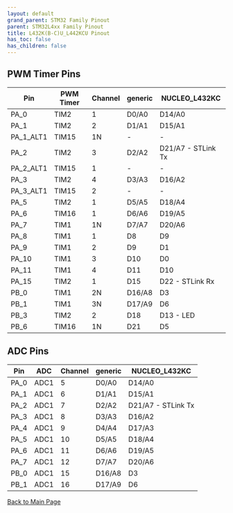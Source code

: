 ```yaml
---
layout: default
grand_parent: STM32 Family Pinout
parent: STM32L4xx Family Pinout
title: L432K(B-C)U_L442KCU Pinout
has_toc: false
has_children: false
---
```


## PWM Timer Pins

| Pin | PWM Timer | Channel | generic | NUCLEO_L432KC |
| --- | --- | --- | --- | --- |
| PA_0 | TIM2 | 1 | D0/A0 | D14/A0 |
| PA_1 | TIM2 | 2 | D1/A1 | D15/A1 |
| PA_1_ALT1 | TIM15 | 1N | - | - |
| PA_2 | TIM2 | 3 | D2/A2 | D21/A7 - STLink Tx |
| PA_2_ALT1 | TIM15 | 1 | - | - |
| PA_3 | TIM2 | 4 | D3/A3 | D16/A2 |
| PA_3_ALT1 | TIM15 | 2 | - | - |
| PA_5 | TIM2 | 1 | D5/A5 | D18/A4 |
| PA_6 | TIM16 | 1 | D6/A6 | D19/A5 |
| PA_7 | TIM1 | 1N | D7/A7 | D20/A6 |
| PA_8 | TIM1 | 1 | D8 | D9 |
| PA_9 | TIM1 | 2 | D9 | D1 |
| PA_10 | TIM1 | 3 | D10 | D0 |
| PA_11 | TIM1 | 4 | D11 | D10 |
| PA_15 | TIM2 | 1 | D15 | D22 - STLink Rx |
| PB_0 | TIM1 | 2N | D16/A8 | D3 |
| PB_1 | TIM1 | 3N | D17/A9 | D6 |
| PB_3 | TIM2 | 2 | D18 | D13 - LED |
| PB_6 | TIM16 | 1N | D21 | D5 |


## ADC Pins

| Pin | ADC | Channel | generic | NUCLEO_L432KC |
| --- | --- | --- | --- | --- |
| PA_0 | ADC1 | 5 | D0/A0 | D14/A0 |
| PA_1 | ADC1 | 6 | D1/A1 | D15/A1 |
| PA_2 | ADC1 | 7 | D2/A2 | D21/A7 - STLink Tx |
| PA_3 | ADC1 | 8 | D3/A3 | D16/A2 |
| PA_4 | ADC1 | 9 | D4/A4 | D17/A3 |
| PA_5 | ADC1 | 10 | D5/A5 | D18/A4 |
| PA_6 | ADC1 | 11 | D6/A6 | D19/A5 |
| PA_7 | ADC1 | 12 | D7/A7 | D20/A6 |
| PB_0 | ADC1 | 15 | D16/A8 | D3 |
| PB_1 | ADC1 | 16 | D17/A9 | D6 |


[Back to Main Page](../../)